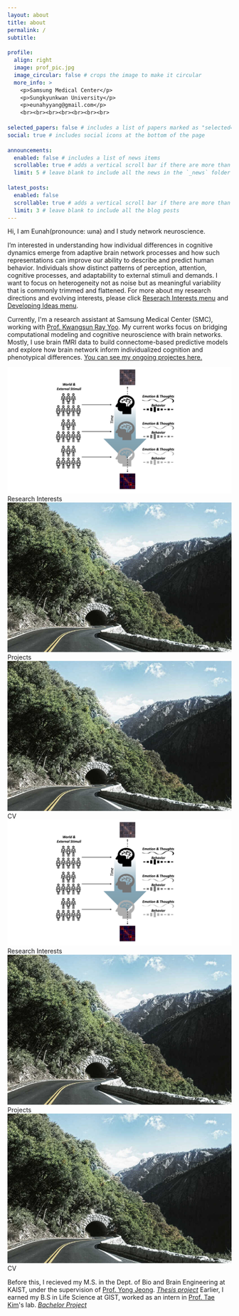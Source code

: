 ```yaml
---
layout: about
title: about
permalink: /
subtitle:

profile:
  align: right
  image: prof_pic.jpg
  image_circular: false # crops the image to make it circular
  more_info: >
    <p>Samsung Medical Center</p>
    <p>Sungkyunkwan University</p>
    <p>eunahyyang@gmail.com</p>
    <br><br><br><br><br><br><br>

selected_papers: false # includes a list of papers marked as "selected={true}"
social: true # includes social icons at the bottom of the page

announcements:
  enabled: false # includes a list of news items
  scrollable: true # adds a vertical scroll bar if there are more than 3 news items
  limit: 5 # leave blank to include all the news in the `_news` folder

latest_posts:
  enabled: false
  scrollable: true # adds a vertical scroll bar if there are more than 3 new posts items
  limit: 3 # leave blank to include all the blog posts
---
```


Hi, I am Eunah(pronounce: ɯna) and I study network neuroscience.

I’m interested in understanding how individual differences in cognitive dynamics emerge from adaptive brain network processes and how such representations can improve our ability to describe and predict human behavior. Individuals show distinct patterns of perception, attention, cognitive processes, and adaptability to external stimuli and demands. I want to focus on heterogeneity not as noise but as meaningful variability that is commonly trimmed and flattened. For more about my research directions and evolving interests, please click [Reserach Interests menu](https://eunahyang.github.io/research-interests/) and [Developing Ideas menu](https://eunahyang.github.io/developing-ideas/).

Currently, I'm a research assistant at Samsung Medical Center (SMC), working with [Prof. Kwangsun Ray Yoo](https://scholar.google.com/citations?user=Y6ogPgMAAAAJ&hl=ko). My current works focus on bridging computational modeling and cognitive neuroscience with brain networks. Mostly, I use brain fMRI data to build connectome-based predictive models and explore how brain network inform individualized cognition and phenotypical differences. [You can see my ongoing projectes here.](https://eunahyang.github.io/projects/#Current)

<div class="row">
  <div class="col-sm">
    <a href="https://eunahyang.github.io/research-interests/">
      <img src="assets/img/curr_concept.jpeg" class="img-fluid rounded z-depth-1" alt="Research Interests">
    </a>
    <div class="caption text-center mt-2">Research Interests</div>
  </div>

  <div class="col-sm">
    <a href="/Projects/">
      <img src="assets/img/1.jpg" class="img-fluid rounded z-depth-1" alt="Projects">
    </a>
    <div class="caption text-center mt-2">Projects</div>
  </div>

  <div class="col-sm">
    <a href="/CV/">
      <img src="assets/img/1.jpg" class="img-fluid rounded z-depth-1" alt="CV">
    </a>
    <div class="caption text-center mt-2">CV</div>
  </div>
</div>


<div class="row">
  <div class="col-sm mt-3 mt-md-0">
    <a href="https://eunahyang.github.io/research-interests/">
      <img src="assets/img/curr_concept.jpeg" class="img-fluid rounded z-depth-1" alt="Research Interests">
    </a>
    <div class="caption text-center mt-2">Research Interests</div>
  </div>

  <div class="col-sm mt-3 mt-md-0">
    <a href="/Projects/">
      <img src="assets/img/1.jpg" class="img-fluid rounded z-depth-1" alt="Projects">
    </a>
    <div class="caption text-center mt-2">Projects</div>
  </div>

  <div class="col-sm mt-3 mt-md-0">
    <a href="/CV/">
      <img src="assets/img/1.jpg" class="img-fluid rounded z-depth-1" alt="CV">
    </a>
    <div class="caption text-center mt-2">CV</div>
  </div>
</div>


Before this, I recieved my M.S. in the Dept. of Bio and Brain Engineering at KAIST, under the supervision of [Prof. Yong Jeong](https://scholar.google.com/citations?user=zsVfg6sAAAAJ&hl=ko). [<i>Thesis project</i>](https://eunahyang.github.io/projects/pd-amyloid/) Earlier, I earned my B.S in Life Science at GIST, worked as an intern in [Prof. Tae Kim](https://scholar.google.com/citations?user=A_diSGUAAAAJ&hl=en)'s lab. [<i>Bachelor Project</i>](https://eunahyang.github.io/projects/eosinophil-bbb/)

<!--
Before this, I received my M.S. in the Dept. of Bio and Brain Engineering at KAIST, under the supervision of [Prof. Yong Jeong](https://scholar.google.com/citations?user=zsVfg6sAAAAJ&hl=ko). [My project](https://eunahyang.github.io/projects/pd-amyloid/) explored Parkinson's disease heterogeneity from a mixed-pathological perspective, focusing on the cognitive and neuropsychiatric burdens beyond motor deficits. 

Earlier, I earned my B.S. in Life Sceince at GIST, where I did my [very first individual project](https://eunahyang.github.io/projects/eosinophil-bbb/) in [Prof. Tae Kim](https://scholar.google.com/citations?user=A_diSGUAAAAJ&hl=en)'s lab. I explored how eosinophilia-induced hypoxia affects brain vasculature integrity in mice.
-->

<!--
Formats:
Link to your favorite [subreddit](http://reddit.com).
You can put a picture in, too. just name your picture `prof_pic.jpg` and put it in the `img/` folder.
Put your address / P.O. box / other info right below your picture.
You can also disable any of these elements by editing `profile` property of the YAML header of your `_pages/about.md`.
Edit `_bibliography/papers.bib` and Jekyll will render your [publications page](/al-folio/publications/) automatically.
This theme is set up to use [Font Awesome icons](https://fontawesome.com/) and [Academicons](https://jpswalsh.github.io/academicons/), like the ones below.
-->
